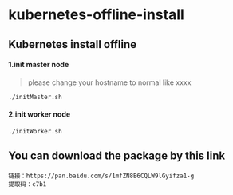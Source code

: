 # kubernetes-offline-install
## Kubernetes install offline
#### 1.init master node
> please change your hostname to normal like xxxx
```
./initMaster.sh
````
#### 2.init worker node
```
./initWorker.sh
```
## You can download the package by this link
```
链接：https://pan.baidu.com/s/1mfZN8B6CQLW9lGyifza1-g 
提取码：c7b1
```
